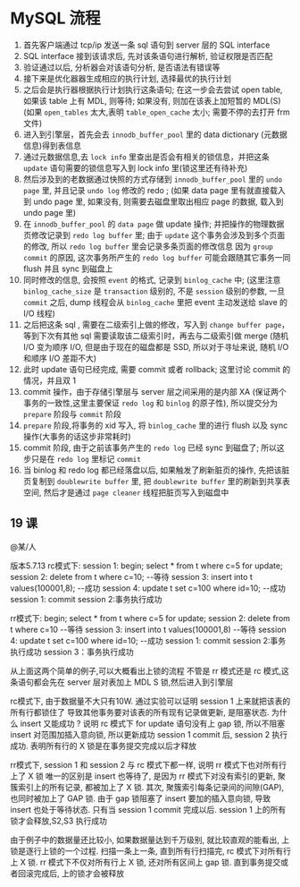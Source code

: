 # MySQL 流程

1. 首先客户端通过 tcp/ip 发送一条 sql 语句到 server 层的 SQL interface
2. SQL interface 接到该请求后, 先对该条语句进行解析, 验证权限是否匹配
3. 验证通过以后, 分析器会对该语句分析, 是否语法有错误等
4. 接下来是优化器器生成相应的执行计划, 选择最优的执行计划
5. 之后会是执行器根据执行计划执行这条语句; 在这一步会去尝试 open table, 如果该 table 上有 MDL, 则等待; 如果没有, 则加在该表上加短暂的 MDL(S) (如果 `open_tables` 太大,表明 `table_open_cache` 太小; 需要不停的去打开 frm 文件)
6. 进入到引擎层，首先会去 `innodb_buffer_pool` 里的 data dictionary (元数据信息)得到表信息
7. 通过元数据信息,去 `lock info` 里查出是否会有相关的锁信息，并把这条 `update` 语句需要的锁信息写入到 lock info 里(锁这里还有待补充)
8. 然后涉及到的老数据通过快照的方式存储到 `innodb_buffer_pool` 里的 `undo page` 里, 并且记录 `undo log` 修改的 redo ; (如果 data page 里有就直接载入到 undo page 里, 如果没有, 则需要去磁盘里取出相应 page 的数据, 载入到 undo page 里)
9. 在 `innodb_buffer_pool` 的 `data page` 做 update 操作; 并把操作的物理数据页修改记录到 `redo log buffer` 里; 由于 `update` 这个事务会涉及到多个页面的修改, 所以 `redo log buffer` 里会记录多条页面的修改信息
因为 `group commit` 的原因, 这次事务所产生的 `redo log buffer` 可能会跟随其它事务一同 flush 并且 sync 到磁盘上
10. 同时修改的信息, 会按照 `event` 的格式, 记录到 `binlog_cache` 中; (这里注意 `binlog_cache_size` 是 `transaction` 级别的, 不是 `session` 级别的参数, 一旦 `commit` 之后, dump 线程会从 `binlog_cache` 里把 event 主动发送给 slave 的 I/O 线程)
11. 之后把这条 sql , 需要在二级索引上做的修改，写入到 `change buffer page`，等到下次有其他 sql 需要读取该二级索引时，再去与二级索引做 merge (随机 I/O 变为顺序 I/O, 但是由于现在的磁盘都是 SSD, 所以对于寻址来说, 随机 I/O 和顺序 I/O 差距不大)
12. 此时 update 语句已经完成, 需要 commit 或者 rollback; 这里讨论 commit 的情况，并且双 1
13. commit 操作，由于存储引擎层与 server 层之间采用的是内部 XA (保证两个事务的一致性,这里主要保证 `redo log` 和 `binlog` 的原子性), 所以提交分为 `prepare` 阶段与 `commit` 阶段
14. `prepare` 阶段,将事务的 xid 写入, 将 `binlog_cache` 里的进行 flush 以及 sync 操作(大事务的话这步非常耗时)
15. commit 阶段, 由于之前该事务产生的 `redo log` 已经 sync 到磁盘了; 所以这步只是在 `redo log` 里标记 `commit`
16. 当 binlog 和 redo log 都已经落盘以后, 如果触发了刷新脏页的操作, 先把该脏页复制到 `doublewrite buffer` 里, 把 `doublewrite buffer` 里的刷新到共享表空间, 然后才是通过 `page cleaner` 线程把脏页写入到磁盘中

## 19 课

@某/人

版本5.7.13
rc模式下:
session 1:
begin;
select * from t where c=5 for update; 
session 2:
delete from t where c=10; --等待
session 3:
insert into t values(100001,8); --成功
session 4:
update t set c=100 where id=10; --成功
session 1:
commit
session 2:事务执行成功

rr模式下:
begin;
select * from t where c=5 for update; 
session 2:
delete from t where c=10 --等待
session 3:
insert into t values(100001,8) --等待
session 4:
update t set c=100 where id=10; --成功
session 1:
commit
session 2:事务执行成功
session 3：事务执行成功

从上面这两个简单的例子,可以大概看出上锁的流程
不管是 rr 模式还是 rc 模式,这条语句都会先在 server 层对表加上 MDL S 锁,然后进入到引擎层

rc模式下, 由于数据量不大只有10W. 通过实验可以证明 session 1 上来就把该表的所有行都锁住了
导致其他事务要对该表的所有现有记录做更新, 是阻塞状态. 为什么 insert 又能成功 ?
说明 rc 模式下 for update 语句没有上 gap 锁, 所以不阻塞 insert 对范围加插入意向锁, 所以更新成功
session 1 commit 后, session 2 执行成功. 表明所有行的 X 锁是在事务提交完成以后才释放

rr模式下, session 1 和 session 2 与 rc 模式下都一样, 说明 rr 模式下也对所有行上了 X 锁
唯一的区别是 insert 也等待了, 是因为 rr 模式下对没有索引的更新, 聚簇索引上的所有记录, 都被加上了 X 锁. 其次, 聚簇索引每条记录间的间隙(GAP), 也同时被加上了 GAP 锁. 由于 gap 锁阻塞了 insert 要加的插入意向锁, 导致 insert 也处于等待状态. 只有当 session 1 commit 完成以后. session 1 上的所有锁才会释放,S2,S3 执行成功

由于例子中的数据量还比较小, 如果数据量达到千万级别, 就比较直观的能看出, 上锁是逐行上锁的一个过程. 扫描一条上一条, 直到所有行扫描完, rc 模式下对所有行上 X 锁. rr 模式下不仅对所有行上 X 锁, 还对所有区间上 gap 锁. 直到事务提交或者回滚完成后, 上的锁才会被释放
